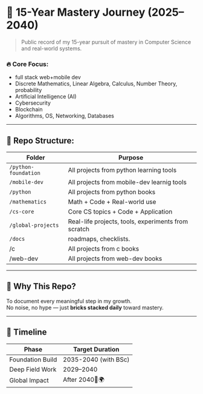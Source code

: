 # 🧱 15-Year Mastery Journey (2025–2040)

> Public record of my 15-year pursuit of mastery in Computer Science and real-world systems.

### 🔥 Core Focus:

- full stack web+mobile dev
- Discrete Mathematics, Linear Algebra, Calculus, Number Theory, probability
- Artificial Intelligence (AI)
- Cybersecurity
- Blockchain
- Algorithms, OS, Networking, Databases

---

## 📁 Repo Structure:

| Folder               | Purpose                                             |
| -------------------- | --------------------------------------------------- |
| `/python-foundation` | All projects from python learning tools             |
| `/mobile-dev`        | All projects from mobile-dev learnig tools          |
| `/python`            | All projects from python books                      |
| `/mathematics`       | Math + Code + Real-world use                        |
| `/cs-core`           | Core CS topics + Code + Application                 |
| `/global-projects`   | Real-life projects, tools, experiments from scratch |
| `/docs`              | roadmaps, checklists.                               |
| /c                   | All projects from c books                           |
| /web-dev             | All projects from web-dev books                     |

---

## 🧠 Why This Repo?

To document every meaningful step in my growth.  
No noise, no hype — just **bricks stacked daily** toward mastery.

---

## 📆 Timeline

| Phase            | Target Duration      |
| ---------------- | -------------------- |
| Foundation Build | 2035-2040 (with BSc) |
| Deep Field Work  | 2029–2040            |
| Global Impact    | After 2040🧠🌍       |
